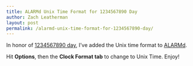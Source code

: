 ```yaml
---
title: ALARMd Unix Time Format for 1234567890 Day
author: Zach Leatherman
layout: post
permalink: /alarmd-unix-time-format-for-1234567890-day/
---
```


In honor of [1234567890 day][1], I’ve added the Unix time format to [ALARMd][2].

 [1]: http://www.1234567890day.com/
 [2]: http://www.alarmd.com/

Hit **Options**, then the **Clock Format tab** to change to Unix Time. Enjoy!

